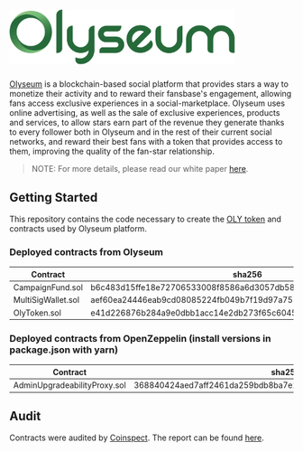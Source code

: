 # <img src="logo.png" alt="Olyseum" width="400px">

[Olyseum](https://corporate.olyseum.com/) is a blockchain-based social platform that provides stars a way to monetize their activity and to reward their fansbase's engagement, allowing fans access exclusive experiences in a social-marketplace. Olyseum uses online advertising, as well as the sale of exclusive experiences, products and services, to allow stars earn part of the revenue they generate thanks to every follower both in Olyseum and in the rest of their current social networks, and reward their best fans with a token that provides access to them, improving the quality of the fan-star relationship.

> NOTE: For more details, please read our white paper [here](https://corporate.olyseum.com/static/Olyseum-WhitePaper_2.3_Short-84aa6262cc41ca700fadb8318cadd8b3.pdf).

## Getting Started

This repository contains the code necessary to create the [OLY token](https://etherscan.io/token/0x6595b8fd9c920c81500dca94e53cdc712513fb1f) and contracts used by Olyseum platform.

### Deployed contracts from Olyseum

| Contract | sha256 |
|---|---|
| CampaignFund.sol | b6c483d15ffe18e72706533008f8586a6d3057db5846ac94cb594e5a587e0285 |
| MultiSigWallet.sol | aef60ea24446eab9cd08085224fb049b7f19d97a753cbd5252fc930df7a797dc |
| OlyToken.sol | e41d226876b284a9e0dbb1acc14e2db273f65c6045524e77eb9a2e1de2baa249 |

### Deployed contracts from OpenZeppelin (install versions in package.json with yarn)

| Contract | sha256 |
|---|---|
| AdminUpgradeabilityProxy.sol | 368840424aed7aff2461da259bdb8ba7e25e5576fea67fccef0ad5abb4191c9d |

## Audit

Contracts were audited by [Coinspect](https://coinspect.com/). The report can be found [here](https://corporate.olyseum.com/static/OlyToken_Smart_Contract_Auditv0923-998d8fb68144ee44dda722703fe53ae4.pdf).
